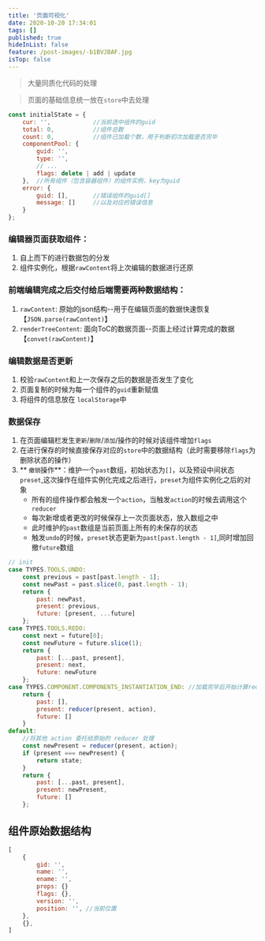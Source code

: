 ```yaml
---
title: '页面可视化'
date: 2020-10-20 17:34:01
tags: []
published: true
hideInList: false
feature: /post-images/-b1BVJBAF.jpg
isTop: false
---
```

> 大量同质化代码的处理
<!-- more -->

> 页面的基础信息统一放在`store`中去处理
``` javascript
const initialState = {
    cur: '',            //当前选中组件的guid
    total: 0,           //组件总数
    count: 0,           //组件已加载个数，用于判断初次加载是否完毕
    componentPool: {
        guid: '',
        type: '',
        // ...
        flags: delete | add | update
    },  //所有组件（包含容器组件）的组件实例，key为guid
    error: {
        guid: [],       //错误组件的guid[]
        message: []     //以及对应的错误信息
    }
};
```

### 编辑器页面获取组件：
1. 自上而下的进行数据包的分发
2. 组件实例化，根据`rawContent`将上次编辑的数据进行还原

### 前端编辑完成之后交付给后端需要两种数据结构：
1. `rawContent`: 原始的json结构--用于在编辑页面的数据快速恢复【`JSON.parse(rawContent)`】
2. `renderTreeContent`: 面向ToC的数据页面--页面上经过计算完成的数据【`convet(rawContent)`】

### 编辑数据是否更新
1. 校验`rawContent`和上一次保存之后的数据是否发生了变化
2. 页面复制的时候为每一个组件的`guid`重新赋值
3. 将组件的信息放在 `localStorage`中

### 数据保存
1. 在页面编辑栏发生`更新`/`删除`/`添加`/操作的时候对该组件增加`flags`
2. 在进行保存的时候直接保存对应的`store`中的数据结构（此时需要移除`flags`为删除状态的操作）
3. ** `撤销`操作**：维护一个`past`数组，初始状态为`[]`，以及预设中间状态`preset`,这次操作在组件实例化完成之后进行，`preset`为组件实例化之后的对象
   *  所有的组件操作都会触发一个`action`，当触发`action`的时候去调用这个`reducer`
   * 每次新增或者更改的时候保存上一次页面状态，放入数组之中
   * 此时维护的`past`数组是当前页面上所有的未保存的状态
   * 触发`undo`的时候，`preset`状态更新为`past[past.length - 1]`,同时增加回撤`future`数组

``` javascript
// init 
case TYPES.TOOLS.UNDO:
    const previous = past[past.length - 1];
    const newPast = past.slice(0, past.length - 1);
    return {
        past: newPast,
        present: previous,
        future: [present, ...future]
    };
case TYPES.TOOLS.REDO:
    const next = future[0];
    const newFuture = future.slice(1);
    return {
        past: [...past, present],
        present: next,
        future: newFuture
    };
case TYPES.COMPONENT.COMPONENTS_INSTANTIATION_END: //加载完毕后开始计算redo undo
    return {
        past: [],
        present: reducer(present, action),
        future: []
    }
default:
    //将其他 action 委托给原始的 reducer 处理
    const newPresent = reducer(present, action);
    if (present === newPresent) {
        return state;
    }
    return {
        past: [...past, present],
        present: newPresent,
        future: []
    };
```

## 组件原始数据结构
``` javascript
[
    {
        gid: '',
        name: '',
        ename: '',
        props: {}
        flags: {},
        version: '',
        position: '', //当前位置
    },
    {},
]
```
